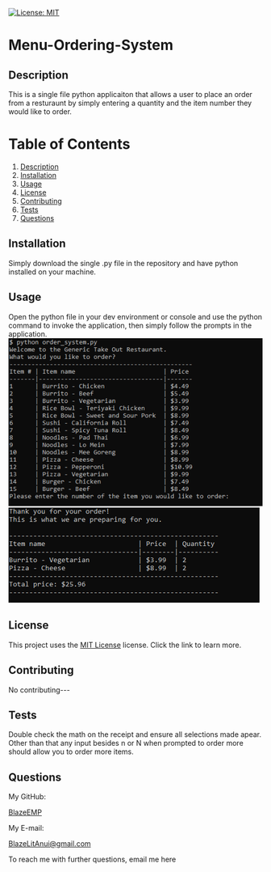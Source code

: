[![License: MIT](https://img.shields.io/badge/License-MIT-yellow.svg)](https://opensource.org/licenses/MIT)
  # Menu-Ordering-System

  ## Description

  This is a single file python applicaiton that allows a user to place an order from a resturaunt by simply entering a quantity and the item number they would like to order.

  # Table of Contents
  1. [Description](#description)
  2. [Installation](#installation)
  3. [Usage](#usage)
  4. [License](#license)
  5. [Contributing](#contributing)
  6. [Tests](#tests)
  7. [Questions](#questions)

  ## Installation

  Simply download the single .py file in the repository and have python installed on your machine.

  ## Usage

  Open the python file in your dev environment or console and use the python command to invoke the application, then simply follow the prompts in the application.  
  ![A screenshot of the initial screen when launching the menu](./Assets/Launch%20menu.PNG)  
  ![A screenshot of what the receipt may look like after ordering](./Assets/Menu%20receipt.PNG)

  ## License

  This project uses the [MIT License](https://opensource.org/licenses/MIT) license. Click the link to learn more.

  ## Contributing

  No contributing---

  ## Tests

  Double check the math on the receipt and ensure all selections made apear. Other than that any input besides n or N when prompted to order more should allow you to order more items.

  ## Questions

  My GitHub:

  [BlazeEMP](https://www.github.com/BlazeEMP)

  My E-mail:

  BlazeLitAnui@gmail.com

  To reach me with further questions, email me here